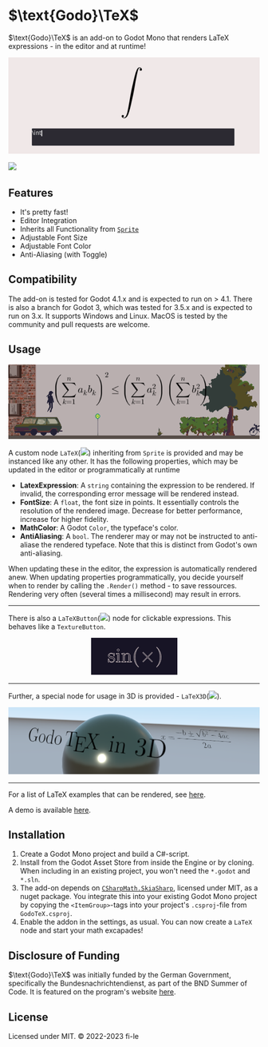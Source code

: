 # $\text{Godo}\TeX$


$\text{Godo}\TeX$ is an add-on to Godot Mono that renders LaTeX expressions - in the editor and at runtime!
<p align="center">
  <img src="https://github.com/file-acomplaint/file-acomplaint/blob/main/assets/latex.gif" />
</p>

![](?raw=true)

## Features
- It's pretty fast!
- Editor Integration
- Inherits all Functionality from [`Sprite`](https://docs.godotengine.org/en/stable/classes/class_sprite.html?highlight=sprite)
- Adjustable Font Size
- Adjustable Font Color
- Anti-Aliasing (with Toggle)

## Compatibility
The add-on is tested for Godot 4.1.x and is expected to run on > 4.1. There is also a branch for Godot 3, which was tested for 3.5.x and is expected to run on 3.x. It supports Windows and Linux. MacOS is tested by the community and pull requests are welcome.

## Usage
<p align="center">
  <img src="https://github.com/file-acomplaint/file-acomplaint/blob/main/assets/latexDemo.gif" />
</p>

A custom node `LaTeX`(![](https://github.com/file-acomplaint/GodoTeX/blob/main/addons/GodoTeX/icon.svg?raw=true)) inheriting from `Sprite` is provided and may be instanced like any other. It has the following properties, which may be updated in the editor or programmatically at runtime

- **LatexExpression**: A `string` containing the expression to be rendered. If invalid, the corresponding error message will be rendered instead.
- **FontSize**: A `float`, the font size in points. It essentially controls the resolution of the rendered image. Decrease for better performance, increase for higher fidelity.
- **MathColor**: A Godot `Color`, the typeface's color.
- **AntiAliasing**: A `bool`. The renderer may or may not be instructed to anti-aliase the rendered typeface. Note that this is distinct from Godot's own anti-aliasing.

When updating these in the editor, the expression is automatically rendered anew. When updating properties programmatically, you decide yourself when to render by calling the `.Render()` method - to save ressources. Rendering very often (several times a millisecond) may result in errors.

***

There is also a `LaTeXButton`(![](https://github.com/file-acomplaint/GodoTeX/blob/main/addons/GodoTeX/iconButton.svg?raw=true)) node for clickable expressions. This behaves like a `TextureButton`.

<p align="center">
  <img src="https://github.com/file-acomplaint/file-acomplaint/blob/main/assets/button.gif" />
</p>

***

Further, a special node for usage in 3D is provided - `LaTeX3D`(![](https://github.com/file-acomplaint/GodoTeX/blob/main/addons/GodoTeX/iconRed.svg?raw=true)).

<p align="center">
  <img src="https://github.com/file-acomplaint/file-acomplaint/blob/main/assets/3D.png" />
</p>

***

For a list of LaTeX examples that can be rendered, see [here](https://github.com/kostub/iosMath/blob/master/EXAMPLES.md).

A demo is available [here](https://github.com/file-acomplaint/Emmy-s-Adventure).

## Installation
1. Create a Godot Mono project and build a C#-script.
2. Install from the Godot Asset Store from inside the Engine or by cloning. When including in an existing project, you won't need the `*.godot` and `*.sln`.
3. The add-on depends on [`CSharpMath.SkiaSharp`](https://github.com/verybadcat/CSharpMath), licensed under MIT, as a nuget package. You integrate this into your existing Godot Mono project by copying the `<ItemGroup>`-tags into your project's `.csproj`-file from `GodoTeX.csproj`.
4. Enable the addon in the settings, as usual. You can now create a `LaTeX` node and start your math excapades!

## Disclosure of Funding
$\text{Godo}\TeX$ was initially funded by the German Government, specifically the Bundesnachrichtendienst, as part of the BND Summer of Code. It is featured on the program's website [here](https://www.bnd.bund.de/DE/Karriere/SummerOfCode/SummerOfCode_node.html).
## License
Licensed under MIT. © 2022-2023 fi-le


